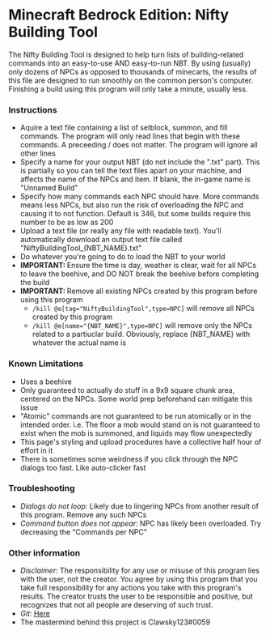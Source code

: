 # Minecraft Bedrock Edition: Nifty Building Tool

The Nifty Building Tool is designed to help turn lists of building-related commands into an easy-to-use AND easy-to-run NBT. By using (usually) only dozens of NPCs as opposed to thousands of minecarts, the results of this file are designed to run smoothly on the common person's computer. Finishing a build using this program will only take a minute, usually less.

<h3>Instructions</h3>
            <ul>
                <li>Aquire a text file containing a list of setblock, summon, and fill commands. The program will only read lines that begin with these commands. A preceeding / does not matter. The program will ignore all other lines</li>
                <li>Specify a name for your output NBT (do not include the ".txt" part). This is partially so you can tell the text files apart on your machine, and affects the name of the NPCs and item. If blank, the in-game name is "Unnamed Build"</li>
                <li>Specify how many commands each NPC should have. More commands means less NPCs, but also run the risk of overloading the NPC and causing it to not function. Default is 346, but some builds require this number to be as low as 200</li>
                <li>Upload a text file (or really any file with readable text). You'll automatically download an output text file called "NiftyBuildingTool_{NBT_NAME}.txt"</li>
                <li>Do whatever you're going to do to load the NBT to your world</li>
                <li><b>IMPORTANT: </b>Ensure the time is day, weather is clear, wait for all NPCs to leave the beehive, and DO NOT break the beehive before completing the build</li>
                <li><b>IMPORTANT: </b>Remove all existing NPCs created by this program before using this program
                    <ul>
                        <li><code>/kill @e[tag="NiftyBuildingTool",type=NPC]</code> will remove all NPCs created by this program</li>
                        <li><code>/kill @e[name="{NBT_NAME}",type=NPC]</code> will remove only the NPCs related to a partiuclar build. Obviously, replace {NBT_NAME} with whatever the actual name is</li>
                    </ul>
                </li>
            </ul>
            <h3>Known Limitations</h3>
            <ul>
                <li>Uses a beehive</li>
                <li>Only guaranteed to actually do stuff in a 9x9 square chunk area, centered on the NPCs. Some world prep beforehand can mitigate this issue</li>
                <li>"Atomic" commands are not guaranteed to be run atomically or in the intended order. i.e. The floor a mob would stand on is not guaranteed to exist when the mob is summoned, and liquids may flow unexpectedly</li>
                <li>This page's styling and upload procedures have a collective half hour of effort in it</li>
                <li>There is sometimes some weirdness if you click through the NPC dialogs too fast. Like auto-clicker fast</li>
            </ul>
            <h3>Troubleshooting</h3>
            <ul>
                <li><i>Dialogs do not loop: </i>Likely due to lingering NPCs from another result of this program. Remove any such NPCs</li>
                <li><i>Command button does not appear: </i>NPC has likely been overloaded. Try decreasing the "Commands per NPC"</li>
            </ul>
            <h3>Other information</h3>
            <ul>
                <li><i>Disclaimer: </i>The responsibility for any use or misuse of this program lies with the user, not the creator. You agree by using this program that you take full responsibility for any actions you take with this program's results. The creator trusts the user to be responsible and positive, but recognizes that not all people are deserving of such trust.</li>
                <li><i>Git: </i><a target="_blank" rel="noopener noreferrer" href="https://github.com/Brutus314/MCB_NiftyBuildingTool">Here</a></li>
                <li>The mastermind behind this project is Clawsky123#0059</li>
            </ul>
